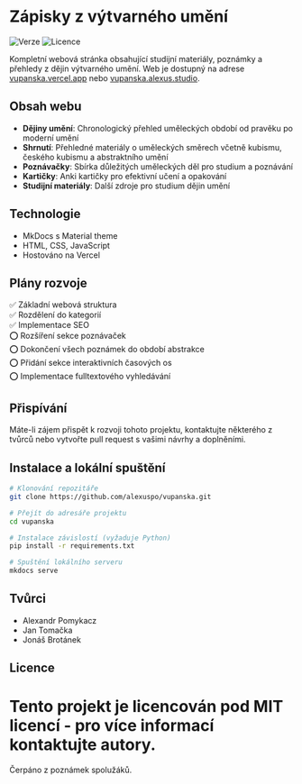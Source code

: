 # Zápisky z výtvarného umění

![Verze](https://img.shields.io/badge/verze-1.0.0-blue.svg)
![Licence](https://img.shields.io/badge/licence-MIT-green.svg)

Kompletní webová stránka obsahující studijní materiály, poznámky a přehledy z dějin výtvarného umění. Web je dostupný na adrese [vupanska.vercel.app](https://vupanska.vercel.app) nebo [vupanska.alexus.studio](https://vupanska.vercel.app).

## Obsah webu

- **Dějiny umění**: Chronologický přehled uměleckých období od pravěku po moderní umění
- **Shrnutí**: Přehledné materiály o uměleckých směrech včetně kubismu, českého kubismu a abstraktního umění
- **Poznávačky**: Sbírka důležitých uměleckých děl pro studium a poznávání
- **Kartičky**: Anki kartičky pro efektivní učení a opakování
- **Studijní materiály**: Další zdroje pro studium dějin umění

## Technologie

- MkDocs s Material theme
- HTML, CSS, JavaScript
- Hostováno na Vercel

## Plány rozvoje

✅ Základní webová struktura  
✅ Rozdělení do kategorií  
✅ Implementace SEO  
⭕ Rozšíření sekce poznávaček  
⭕ Dokončení všech poznámek do období abstrakce  
⭕ Přidání sekce interaktivních časových os  
⭕ Implementace fulltextového vyhledávání  

## Přispívání

Máte-li zájem přispět k rozvoji tohoto projektu, kontaktujte některého z tvůrců nebo vytvořte pull request s vašimi návrhy a doplněními.

## Instalace a lokální spuštění

```bash
# Klonování repozitáře
git clone https://github.com/alexuspo/vupanska.git

# Přejít do adresáře projektu
cd vupanska

# Instalace závislostí (vyžaduje Python)
pip install -r requirements.txt

# Spuštění lokálního serveru
mkdocs serve
```

## Tvůrci

- Alexandr Pomykacz 
- Jan Tomačka 
- Jonáš Brotánek 

## Licence


Tento projekt je licencován pod MIT licencí - pro více informací kontaktujte autory.
=======
Čerpáno z poznámek spolužáků.
